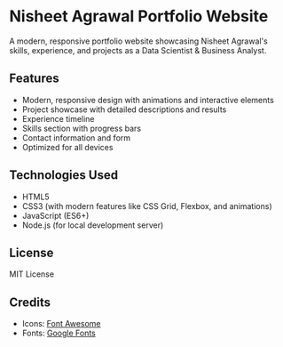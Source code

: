 # Nisheet Agrawal Portfolio Website

A modern, responsive portfolio website showcasing Nisheet Agrawal's skills, experience, and projects as a Data Scientist & Business Analyst.

## Features

- Modern, responsive design with animations and interactive elements
- Project showcase with detailed descriptions and results
- Experience timeline
- Skills section with progress bars
- Contact information and form
- Optimized for all devices

## Technologies Used

- HTML5
- CSS3 (with modern features like CSS Grid, Flexbox, and animations)
- JavaScript (ES6+)
- Node.js (for local development server)

## License

MIT License

## Credits

- Icons: [Font Awesome](https://fontawesome.com/)
- Fonts: [Google Fonts](https://fonts.google.com/) 
